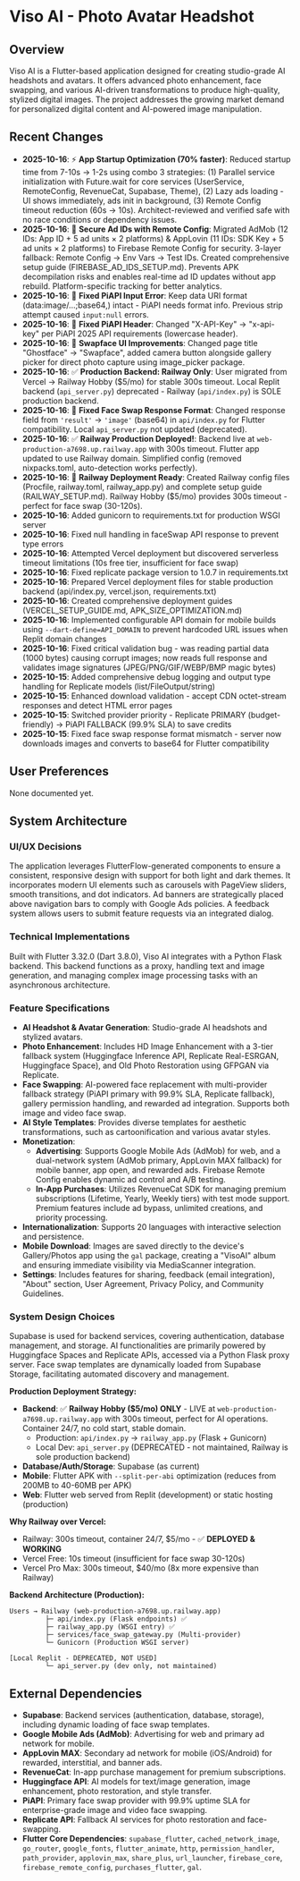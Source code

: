 # Viso AI - Photo Avatar Headshot

## Overview
Viso AI is a Flutter-based application designed for creating studio-grade AI headshots and avatars. It offers advanced photo enhancement, face swapping, and various AI-driven transformations to produce high-quality, stylized digital images. The project addresses the growing market demand for personalized digital content and AI-powered image manipulation.

## Recent Changes
- **2025-10-16**: ⚡ **App Startup Optimization (70% faster)**: Reduced startup time from 7-10s → 1-2s using combo 3 strategies: (1) Parallel service initialization with Future.wait for core services (UserService, RemoteConfig, RevenueCat, Supabase, Theme), (2) Lazy ads loading - UI shows immediately, ads init in background, (3) Remote Config timeout reduction (60s → 10s). Architect-reviewed and verified safe with no race conditions or dependency issues.
- **2025-10-16**: 🔐 **Secure Ad IDs with Remote Config**: Migrated AdMob (12 IDs: App ID + 5 ad units × 2 platforms) & AppLovin (11 IDs: SDK Key + 5 ad units × 2 platforms) to Firebase Remote Config for security. 3-layer fallback: Remote Config → Env Vars → Test IDs. Created comprehensive setup guide (FIREBASE_AD_IDS_SETUP.md). Prevents APK decompilation risks and enables real-time ad ID updates without app rebuild. Platform-specific tracking for better analytics.
- **2025-10-16**: 🐛 **Fixed PiAPI Input Error**: Keep data URI format (data:image/...;base64,) intact - PiAPI needs format info. Previous strip attempt caused `input:null` errors.
- **2025-10-16**: 🔧 **Fixed PiAPI Header**: Changed "X-API-Key" → "x-api-key" per PiAPI 2025 API requirements (lowercase header).
- **2025-10-16**: 📸 **Swapface UI Improvements**: Changed page title "Ghostface" → "Swapface", added camera button alongside gallery picker for direct photo capture using image_picker package.
- **2025-10-16**: ✅ **Production Backend: Railway Only**: User migrated from Vercel → Railway Hobby ($5/mo) for stable 300s timeout. Local Replit backend (`api_server.py`) deprecated - Railway (`api/index.py`) is SOLE production backend.
- **2025-10-16**: 🔧 **Fixed Face Swap Response Format**: Changed response field from `'result'` → `'image'` (base64) in `api/index.py` for Flutter compatibility. Local `api_server.py` not updated (deprecated).
- **2025-10-16**: ✅ **Railway Production Deployed!**: Backend live at `web-production-a7698.up.railway.app` with 300s timeout. Flutter app updated to use Railway domain. Simplified config (removed nixpacks.toml, auto-detection works perfectly).
- **2025-10-16**: 🚂 **Railway Deployment Ready**: Created Railway config files (Procfile, railway.toml, railway_app.py) and complete setup guide (RAILWAY_SETUP.md). Railway Hobby ($5/mo) provides 300s timeout - perfect for face swap (30-120s).
- **2025-10-16**: Added gunicorn to requirements.txt for production WSGI server
- **2025-10-16**: Fixed null handling in faceSwap API response to prevent type errors
- **2025-10-16**: Attempted Vercel deployment but discovered serverless timeout limitations (10s free tier, insufficient for face swap)
- **2025-10-16**: Fixed replicate package version to 1.0.7 in requirements.txt
- **2025-10-16**: Prepared Vercel deployment files for stable production backend (api/index.py, vercel.json, requirements.txt)
- **2025-10-16**: Created comprehensive deployment guides (VERCEL_SETUP_GUIDE.md, APK_SIZE_OPTIMIZATION.md)
- **2025-10-16**: Implemented configurable API domain for mobile builds using `--dart-define=API_DOMAIN` to prevent hardcoded URL issues when Replit domain changes
- **2025-10-16**: Fixed critical validation bug - was reading partial data (1000 bytes) causing corrupt images; now reads full response and validates image signatures (JPEG/PNG/GIF/WEBP/BMP magic bytes)
- **2025-10-15**: Added comprehensive debug logging and output type handling for Replicate models (list/FileOutput/string)
- **2025-10-15**: Enhanced download validation - accept CDN octet-stream responses and detect HTML error pages
- **2025-10-15**: Switched provider priority - Replicate PRIMARY (budget-friendly) → PiAPI FALLBACK (99.9% SLA) to save credits
- **2025-10-15**: Fixed face swap response format mismatch - server now downloads images and converts to base64 for Flutter compatibility

## User Preferences
None documented yet.

## System Architecture

### UI/UX Decisions
The application leverages FlutterFlow-generated components to ensure a consistent, responsive design with support for both light and dark themes. It incorporates modern UI elements such as carousels with PageView sliders, smooth transitions, and dot indicators. Ad banners are strategically placed above navigation bars to comply with Google Ads policies. A feedback system allows users to submit feature requests via an integrated dialog.

### Technical Implementations
Built with Flutter 3.32.0 (Dart 3.8.0), Viso AI integrates with a Python Flask backend. This backend functions as a proxy, handling text and image generation, and managing complex image processing tasks with an asynchronous architecture.

### Feature Specifications
- **AI Headshot & Avatar Generation**: Studio-grade AI headshots and stylized avatars.
- **Photo Enhancement**: Includes HD Image Enhancement with a 3-tier fallback system (Huggingface Inference API, Replicate Real-ESRGAN, Huggingface Space), and Old Photo Restoration using GFPGAN via Replicate.
- **Face Swapping**: AI-powered face replacement with multi-provider fallback strategy (PiAPI primary with 99.9% SLA, Replicate fallback), gallery permission handling, and rewarded ad integration. Supports both image and video face swap.
- **AI Style Templates**: Provides diverse templates for aesthetic transformations, such as cartoonification and various avatar styles.
- **Monetization**:
    - **Advertising**: Supports Google Mobile Ads (AdMob) for web, and a dual-network system (AdMob primary, AppLovin MAX fallback) for mobile banner, app open, and rewarded ads. Firebase Remote Config enables dynamic ad control and A/B testing.
    - **In-App Purchases**: Utilizes RevenueCat SDK for managing premium subscriptions (Lifetime, Yearly, Weekly tiers) with test mode support. Premium features include ad bypass, unlimited creations, and priority processing.
- **Internationalization**: Supports 20 languages with interactive selection and persistence.
- **Mobile Download**: Images are saved directly to the device's Gallery/Photos app using the `gal` package, creating a "VisoAI" album and ensuring immediate visibility via MediaScanner integration.
- **Settings**: Includes features for sharing, feedback (email integration), "About" section, User Agreement, Privacy Policy, and Community Guidelines.

### System Design Choices
Supabase is used for backend services, covering authentication, database management, and storage. AI functionalities are primarily powered by Huggingface Spaces and Replicate APIs, accessed via a Python Flask proxy server. Face swap templates are dynamically loaded from Supabase Storage, facilitating automated discovery and management.

**Production Deployment Strategy:**
- **Backend**: ✅ **Railway Hobby ($5/mo) ONLY** - LIVE at `web-production-a7698.up.railway.app` with 300s timeout, perfect for AI operations. Container 24/7, no cold start, stable domain.
  - Production: `api/index.py` → `railway_app.py` (Flask + Gunicorn)
  - Local Dev: `api_server.py` (DEPRECATED - not maintained, Railway is sole production backend)
- **Database/Auth/Storage**: Supabase (as current)
- **Mobile**: Flutter APK with `--split-per-abi` optimization (reduces from 200MB to 40-60MB per APK)
- **Web**: Flutter web served from Replit (development) or static hosting (production)

**Why Railway over Vercel:**
- Railway: 300s timeout, container 24/7, $5/mo - ✅ **DEPLOYED & WORKING**
- Vercel Free: 10s timeout (insufficient for face swap 30-120s)
- Vercel Pro Max: 300s timeout, $40/mo (8x more expensive than Railway)

**Backend Architecture (Production):**
```
Users → Railway (web-production-a7698.up.railway.app)
         ├─ api/index.py (Flask endpoints) ✅
         ├─ railway_app.py (WSGI entry) ✅
         ├─ services/face_swap_gateway.py (Multi-provider)
         └─ Gunicorn (Production WSGI server)
         
[Local Replit - DEPRECATED, NOT USED]
         └─ api_server.py (dev only, not maintained)
```

## External Dependencies

- **Supabase**: Backend services (authentication, database, storage), including dynamic loading of face swap templates.
- **Google Mobile Ads (AdMob)**: Advertising for web and primary ad network for mobile.
- **AppLovin MAX**: Secondary ad network for mobile (iOS/Android) for rewarded, interstitial, and banner ads.
- **RevenueCat**: In-app purchase management for premium subscriptions.
- **Huggingface API**: AI models for text/image generation, image enhancement, photo restoration, and style transfer.
- **PiAPI**: Primary face swap provider with 99.9% uptime SLA for enterprise-grade image and video face swapping.
- **Replicate API**: Fallback AI services for photo restoration and face-swapping.
- **Flutter Core Dependencies**: `supabase_flutter`, `cached_network_image`, `go_router`, `google_fonts`, `flutter_animate`, `http`, `permission_handler`, `path_provider`, `applovin_max`, `share_plus`, `url_launcher`, `firebase_core`, `firebase_remote_config`, `purchases_flutter`, `gal`.